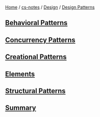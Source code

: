 [Home](https://mengxianbin.github.io) /
[cs-notes](https://mengxianbin.github.io/cs-notes/content) /
[Design](https://mengxianbin.github.io/cs-notes/content/Design) /
[Design Patterns](https://mengxianbin.github.io/cs-notes/content/Design/Design%20Patterns)

## [Behavioral Patterns](https://mengxianbin.github.io/cs-notes/content/Design/Design%20Patterns/Behavioral%20Patterns/)

## [Concurrency Patterns](https://mengxianbin.github.io/cs-notes/content/Design/Design%20Patterns/Concurrency%20Patterns/)

## [Creational Patterns](https://mengxianbin.github.io/cs-notes/content/Design/Design%20Patterns/Creational%20Patterns/)

## [Elements](https://mengxianbin.github.io/cs-notes/content/Design/Design%20Patterns/Elements)

## [Structural Patterns](https://mengxianbin.github.io/cs-notes/content/Design/Design%20Patterns/Structural%20Patterns/)

## [Summary](https://mengxianbin.github.io/cs-notes/content/Design/Design%20Patterns/Summary/)
